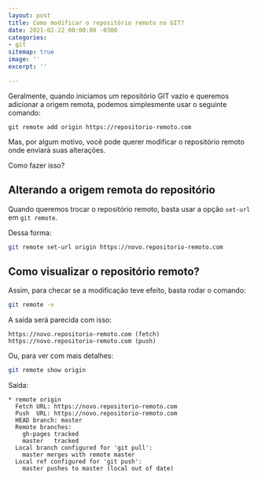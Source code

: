 ```yaml
---
layout: post
title: Como modificar o repositório remoto no GIT?
date: 2021-02-22 00:00:00 -0300
categories:
- git
sitemap: true
image: ''
excerpt: ''

---
```

Geralmente, quando iniciamos um repositório GIT vazio e queremos adicionar a origem remota, podemos simplesmente usar o seguinte comando:

    git remote add origin https://repositorio-remoto.com

Mas, por algum motivo, você pode querer modificar o repositório remoto onde enviará suas alterações.

Como fazer isso?

## Alterando a origem remota do repositório

Quando queremos trocar o repositório remoto, basta usar a opção `set-url` em `git remote`.

Dessa forma:

```bash
git remote set-url origin https://novo.repositorio-remoto.com
```

## Como visualizar o repositório remoto?

Assim, para checar se a modificação teve efeito, basta rodar o comando:

```bash
git remote -v
```

A saída será parecida com isso:

```text
https://novo.repositorio-remoto.com (fetch)
https://novo.repositorio-remoto.com (push)
```

Ou, para ver com mais detalhes:

```bash
git remote show origin
```

Saída:

```text
* remote origin
  Fetch URL: https://novo.repositorio-remoto.com
  Push  URL: https://novo.repositorio-remoto.com
  HEAD branch: master
  Remote branches:
    gh-pages tracked
    master   tracked
  Local branch configured for 'git pull':
    master merges with remote master
  Local ref configured for 'git push':
    master pushes to master (local out of date)
```